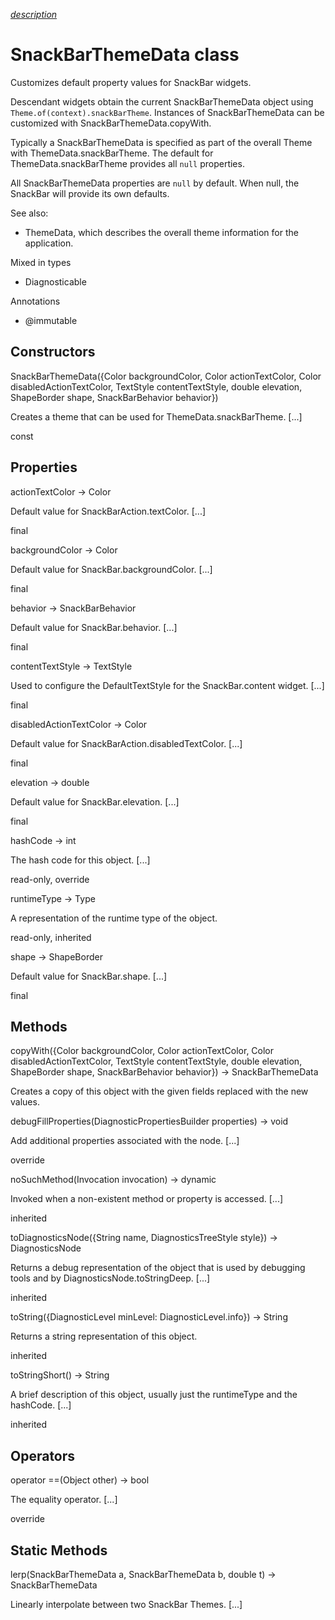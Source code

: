[*description*][description]

# SnackBarThemeData class #

Customizes default property values for SnackBar widgets.

Descendant widgets obtain the current SnackBarThemeData object using `Theme.of(context).snackBarTheme`. Instances of SnackBarThemeData can be customized with SnackBarThemeData.copyWith.

Typically a SnackBarThemeData is specified as part of the overall Theme with ThemeData.snackBarTheme. The default for ThemeData.snackBarTheme provides all `null` properties.

All SnackBarThemeData properties are `null` by default. When null, the SnackBar will provide its own defaults.

See also:

 *  ThemeData, which describes the overall theme information for the application.

Mixed in types

 *  Diagnosticable

Annotations

 *  @immutable

## Constructors ##

SnackBarThemeData(\{Color backgroundColor, Color actionTextColor, Color disabledActionTextColor, TextStyle contentTextStyle, double elevation, ShapeBorder shape, SnackBarBehavior behavior\})

Creates a theme that can be used for ThemeData.snackBarTheme. \[...\]

const

## Properties ##

actionTextColor → Color

Default value for SnackBarAction.textColor. \[...\]

final

backgroundColor → Color

Default value for SnackBar.backgroundColor. \[...\]

final

behavior → SnackBarBehavior

Default value for SnackBar.behavior. \[...\]

final

contentTextStyle → TextStyle

Used to configure the DefaultTextStyle for the SnackBar.content widget. \[...\]

final

disabledActionTextColor → Color

Default value for SnackBarAction.disabledTextColor. \[...\]

final

elevation → double

Default value for SnackBar.elevation. \[...\]

final

hashCode → int

The hash code for this object. \[...\]

read-only, override

runtimeType → Type

A representation of the runtime type of the object.

read-only, inherited

shape → ShapeBorder

Default value for SnackBar.shape. \[...\]

final

## Methods ##

copyWith(\{Color backgroundColor, Color actionTextColor, Color disabledActionTextColor, TextStyle contentTextStyle, double elevation, ShapeBorder shape, SnackBarBehavior behavior\}) → SnackBarThemeData

Creates a copy of this object with the given fields replaced with the new values.

debugFillProperties(DiagnosticPropertiesBuilder properties) → void

Add additional properties associated with the node. \[...\]

override

noSuchMethod(Invocation invocation) → dynamic

Invoked when a non-existent method or property is accessed. \[...\]

inherited

toDiagnosticsNode(\{String name, DiagnosticsTreeStyle style\}) → DiagnosticsNode

Returns a debug representation of the object that is used by debugging tools and by DiagnosticsNode.toStringDeep. \[...\]

inherited

toString(\{DiagnosticLevel minLevel: DiagnosticLevel.info\}) → String

Returns a string representation of this object.

inherited

toStringShort() → String

A brief description of this object, usually just the runtimeType and the hashCode. \[...\]

inherited

## Operators ##

operator ==(Object other) → bool

The equality operator. \[...\]

override

## Static Methods ##

lerp(SnackBarThemeData a, SnackBarThemeData b, double t) → SnackBarThemeData

Linearly interpolate between two SnackBar Themes. \[...\]


[description]: https://github.com/flutter/flutter/blob/master/packages/flutter/lib/src/material/snack_bar_theme.dart#L52